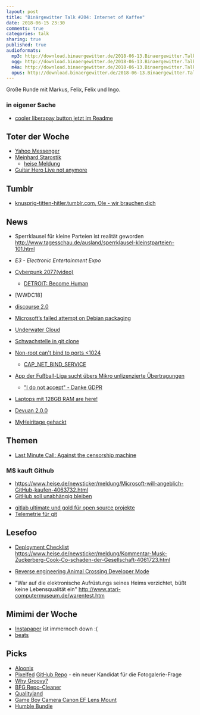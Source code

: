 ```yaml
---
layout: post
title: "Binärgewitter Talk #204: Internet of Kaffee"
date: 2018-06-15 23:30
comments: true
categories: talk
sharing: true
published: true
audioformats:
  mp3: http://download.binaergewitter.de/2018-06-13.Binaergewitter.Talk.204.mp3
  ogg: http://download.binaergewitter.de/2018-06-13.Binaergewitter.Talk.204.ogg
  m4a: http://download.binaergewitter.de/2018-06-13.Binaergewitter.Talk.204.m4a
  opus: http://download.binaergewitter.de/2018-06-13.Binaergewitter.Talk.204.opus
---
```

Große Runde mit Markus, Felix, Felix und Ingo.

### in eigener Sache
- [cooler liberapay button jetzt im Readme]( https://github.com/liberapay/liberapay.com/issues/1103 )

## Toter der Woche
- [Yahoo Messenger](https://www.heise.de/newsticker/meldung/Yahoo-Messenger-wird-eingestellt-4075455.html )
- [Meinhard Starostik]( https://de.wikipedia.org/wiki/Meinhard_Starostik )
  * [heise Meldung](
https://www.heise.de/newsticker/meldung/Zum-Tod-von-Meinhard-Starostik-Verfassungsrichter-gegen-Vorratsdatenspeicherung-4077110.html )
- [Guitar Hero Live not anymore]( https://arstechnica.com/gaming/2018/06/guitar-hero-live-goes-offline-in-december-making-92-of-songs-unplayable/ )

## Tumblr
- [knusprig-titten-hitler.tumblr.com, Ole - wir brauchen dich]( http://knusprig-titten-hitler.tumblr.com/ )

## News

- Sperrklausel für kleine Parteien ist realität geworden http://www.tagesschau.de/ausland/sperrklausel-kleinstparteien-101.html

- *E3 - Electronic Entertainment Expo* 
- [Cyberpunk 2077(video)]( https://www.youtube.com/watch?v=8X2kIfS6fb8&feature=youtu.be )
  * [DETROIT: Become Human]( https://www.playstation.com/de-ch/games/detroit-ps4/ )
- [WWDC18]
- [discourse 2.0]( https://blog.discourse.org/2018/05/discourse-2-0-released/ )
- [Microsoft’s failed attempt on Debian packaging]( https://www.preining.info/blog/2018/06/microsofts-failed-attempt-on-debian-packaging/ )
- [Underwater Cloud]( https://www.heise.de/newsticker/meldung/Microsoft-versenkt-Rechenzentrum-im-Meer-4075442.html )
- [Schwachstelle in git clone]( https://www.heise.de/security/meldung/Sicherheitsupdate-Vorsicht-vor-dem-Klonen-von-vergifteten-Git-Repositorys-4061550.html )
- [Non-root can't bind to ports <1024]( https://twitter.com/jeffmcjunkin/status/1005061697416069121 )
  - [CAP_NET_BIND_SERVICE]( https://stbuehler.de/blog/article/2017/06/23/systemd__allow_normal_process_to_bind_to_privileged_port.html )
- [App der Fußball-Liga sucht übers Mikro unlizenzierte Übertragungen]( 
https://www.heise.de/newsticker/meldung/Spanien-App-der-Fussball-Liga-sucht-uebers-Mikro-unlizenzierte-Uebertragungen-4075636.html )
   * ["I do not accept" - Danke GDPR]()
- [Laptops mit 128GB RAM are here!]( https://hardware.slashdot.org/story/18/06/13/183232/laptops-with-128gb-of-ram-are-here )   
- [Devuan 2.0.0]( https://www.heise.de/newsticker/meldung/systemd-freies-Debian-Devuan-2-0-0-erschienen-4075410.html )
- [MyHeiritage gehackt]( 
https://it.slashdot.org/story/18/06/05/165258/myheritage-a-dna-testing-and-ancestry-service-announces-data-breach-of-over-92-million-account-details )

## Themen

* [Last Minute Call: Against the censorship machine]( https://edri.org/coordinated-action-censorship-machine-call/ )


### M$ kauft Github
* https://www.heise.de/newsticker/meldung/Microsoft-will-angeblich-GitHub-kaufen-4063732.html
* [GitHub soll unabhängig bleiben]( https://www.heise.de/developer/meldung/Neuer-CEO-GitHub-soll-trotz-Microsoft-Uebernahme-unabhaengig-bleiben-4074955.html )
- [gitlab ultimate und gold für open source 
projekte](http://www.pro-linux.de/news/1/25968/gitlab-ultimate-und-gitlab-gold-f%C3%BCr-open-source-projekte-kostenlos.html )
- [Telemetrie für git]( https://marc.info/?l=git&m=152838321108501&w=2 )

## Lesefoo
- [Deployment Checklist]( https://blog.gojekengineering.com/limiting-software-infant-mortality-rate-decoding-gojek-deployment-checklist-1c6cc3e28df )
https://www.heise.de/newsticker/meldung/Kommentar-Musk-Zuckerberg-Cook-Co-schaden-der-Gesellschaft-4061723.html
- [ Reverse engineering Animal Crossing Developer Mode]( https://jamchamb.github.io/2018/06/09/animal-crossing-developer-mode.html )

- "War auf die elektronische Aufrüstungs seines Heims verzichtet, büßt keine Lebensqualität ein" http://www.atari-computermuseum.de/warentest.htm

## Mimimi der Woche

- [Instapaper]( https://www.instapaper.com/gdpr ) ist immernoch down :(
- [beats]( https://github.com/elastic/beats/issues/6090 )

## Picks
- [ Aloonix ]( https://aloonix.neocities.org/ )
- [Pixelfed]( https://pixelfed.org ) [GitHub Repo]( https://github.com/dansup/pixelfed ) - ein neuer Kandidat für die Fotogalerie-Frage
- [Why Groovy?]( https://speakerdeck.com/jlstrater/why-groovy-gr8conf-2018 )
- [BFG Repo-Cleaner]( https://rtyley.github.io/bfg-repo-cleaner/ )
- [Qualityland]( https://marcuwekling.reimkultur-shop.de/marc-uwe-kling-qualityland-dunkle-edition-download-album-6400349.html )
- [Game Boy Camera Canon EF Lens Mount]( http://ekeler.com/game-boy-camera-canon-ef-mount/ )
- [Humble Bundle]( https://www.humblebundle.com/games/daedalic-2018-bundle )


